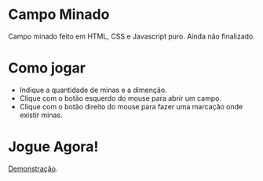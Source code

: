 # Campo Minado

Campo minado feito em HTML, CSS e Javascript puro. Ainda não finalizado.

# Como jogar
* Indique a quantidade de minas e a dimenção.
* Clique com o botão esquerdo do mouse para abrir um campo.
* Clique com o botão direito do mouse para fazer uma marcação onde existir minas.

# Jogue Agora!
[Demonstração](https://samueljml.github.io/CampoMinado/).
